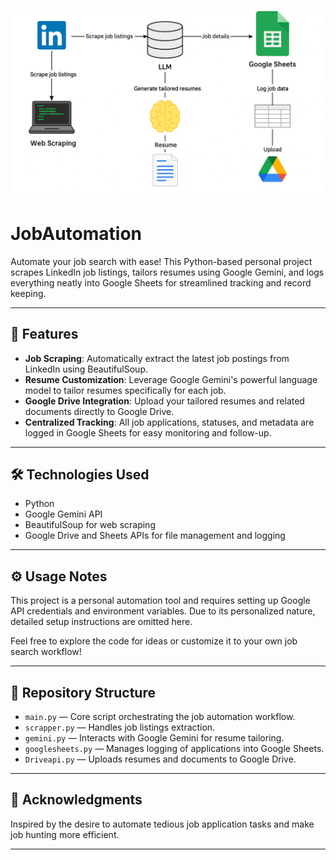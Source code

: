 ![](CoverTemplete.PNG)
# JobAutomation

Automate your job search with ease! This Python-based personal project scrapes LinkedIn job listings, tailors resumes using Google Gemini, and logs everything neatly into Google Sheets for streamlined tracking and record keeping.

---

## 🚀 Features

- **Job Scraping**: Automatically extract the latest job postings from LinkedIn using BeautifulSoup.  
- **Resume Customization**: Leverage Google Gemini's powerful language model to tailor resumes specifically for each job.  
- **Google Drive Integration**: Upload your tailored resumes and related documents directly to Google Drive.  
- **Centralized Tracking**: All job applications, statuses, and metadata are logged in Google Sheets for easy monitoring and follow-up.  

---

## 🛠️ Technologies Used

- Python  
- Google Gemini API  
- BeautifulSoup for web scraping  
- Google Drive and Sheets APIs for file management and logging  

---

## ⚙️ Usage Notes

This project is a personal automation tool and requires setting up Google API credentials and environment variables. Due to its personalized nature, detailed setup instructions are omitted here.  

Feel free to explore the code for ideas or customize it to your own job search workflow!

---

## 📂 Repository Structure

- `main.py` — Core script orchestrating the job automation workflow.  
- `scrapper.py` — Handles job listings extraction.  
- `gemini.py` — Interacts with Google Gemini for resume tailoring.  
- `googlesheets.py` — Manages logging of applications into Google Sheets.  
- `Driveapi.py` — Uploads resumes and documents to Google Drive.  

---

## 🙏 Acknowledgments

Inspired by the desire to automate tedious job application tasks and make job hunting more efficient.

---


